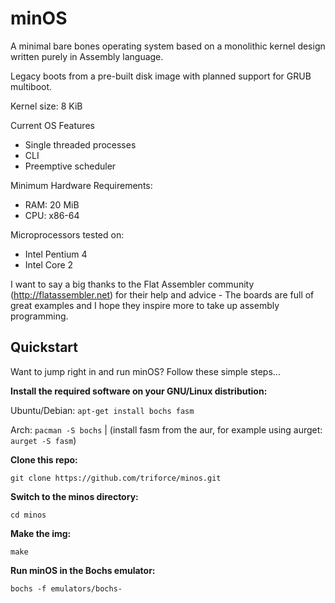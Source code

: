 minOS
=====

A minimal bare bones operating system based on a monolithic kernel design written purely in Assembly language.

Legacy boots from a pre-built disk image with planned support for GRUB multiboot.

Kernel size: 8 KiB

Current OS Features
* Single threaded processes
* CLI
* Preemptive scheduler

Minimum Hardware Requirements:

* RAM: 20 MiB
* CPU: x86-64

Microprocessors tested on:

* Intel Pentium 4
* Intel Core 2

I want to say a big thanks to the Flat Assembler community (http://flatassembler.net) for their help and advice - The boards are full of great examples and I hope they inspire more to take up assembly programming.

Quickstart
----------
<p>Want to jump right in and run minOS? Follow these simple steps...</p>

<p><strong>Install the required software on your GNU/Linux distribution:</strong></p>
<p>Ubuntu/Debian: <code>apt-get install bochs fasm</code></p>
<p>Arch: <code>pacman -S bochs</code> | (install fasm from the aur, for example using aurget: <code>aurget -S fasm</code>)</p>

<p><strong>Clone this repo:</strong></p>
<code>git clone https://github.com/triforce/minos.git</code>

<p><strong>Switch to the minos directory:</strong></p>
<code>cd minos</code>

<p><strong>Make the img:</strong></p>
<code>make</code>

<p><strong>Run minOS in the Bochs emulator:</strong></p>
<code>bochs -f emulators/bochs-<ubuntu|arch></code>
